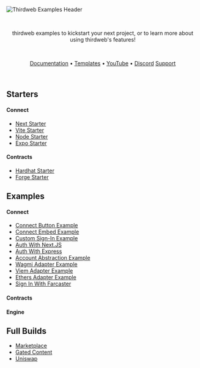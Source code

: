<!-- Banner Image -->

![Thirdweb Examples Header](header-image.png)

<br />

  <p align="center">
    thirdweb examples to kickstart your next project, or to learn more about using thirdweb's features!
  </p>

<br />

<p align="center">
  <a href="https://portal.thirdweb.com/">Documentation</a> •
  <a href="https://thirdweb.com/templates">Templates</a> •
  <a href="https://youtube.com/thirdweb_">YouTube</a> •
  <a href="https://discord.com/invite/thirdweb">Discord</a>
   <a href="https://thirdweb.com/support">Support</a>
</p>

<br />

<div align='left' >

## Starters

#### Connect

- [Next Starter](https://github.com/thirdweb-example/next-starter)
- [Vite Starter](https://github.com/thirdweb-example/vite-starter)
- [Node Starter](https://github.com/thirdweb-example/node-starter)
- [Expo Starter](https://github.com/thirdweb-example/expo-starter)


#### Contracts

- [Hardhat Starter](https://github.com/thirdweb-example/hardhat-javascript-starter)
- [Forge Starter](https://github.com/thirdweb-example/forge-starter) 

## Examples

#### Connect

- [Connect Button Example](https://github.com/thirdweb-example/connect-button-example)
- [Connect Embed Example](https://github.com/thirdweb-example/connect-embed-example)
- [Custom Sign-In Example](https://github.com/thirdweb-example/custom-sign-in-example)
- [Auth With Next.JS](https://github.com/thirdweb-example/thirdweb-auth-next)
- [Auth With Express](https://github.com/thirdweb-example/thirdweb-auth-express)
- [Account Abstraction Example](https://github.com/thirdweb-example/account-abstraction)
- [Wagmi Adapter Example](https://github.com/thirdweb-example/wagmi-adapter-example)
- [Viem Adapter Example](https://github.com/thirdweb-example/viem-adapter-example)
- [Ethers Adapter Example](https://github.com/thirdweb-example/ethers-adapter-example)
- [Sign In With Farcaster](https://github.com/thirdweb-example/thirdweb-siwf)

#### Contracts

#### Engine

## Full Builds

- [Marketplace](https://github.com/thirdweb-example/marketplace-v3)
- [Gated Content](https://github.com/thirdweb-example/gated-content-example)
- [Uniswap](https://github.com/thirdweb-example/thirdweb-uniswap)
